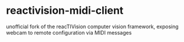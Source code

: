 reactivision-midi-client
========================

unofficial fork of the reacTIVision computer vision framework, exposing webcam to remote configuration via MIDI messages
